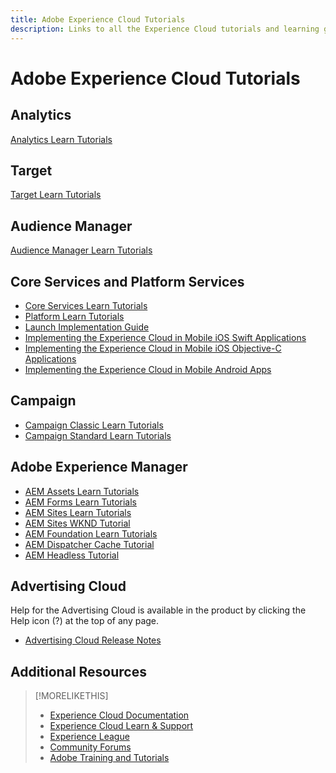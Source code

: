 ```yaml
---
title: Adobe Experience Cloud Tutorials
description: Links to all the Experience Cloud tutorials and learning guides
---
```


# Adobe Experience Cloud Tutorials

## Analytics

[Analytics Learn Tutorials](https://docs.adobe.com/content/help/en/analytics-learn/tutorials/overview.html)

## Target

[Target Learn Tutorials](https://docs.adobe.com/content/help/en/target-learn/tutorials/overview.html)

## Audience Manager

[Audience Manager Learn Tutorials](https://docs.adobe.com/content/help/en/audience-manager-learn/tutorials/overview.html)

## Core Services and Platform Services

* [Core Services Learn Tutorials](https://docs.adobe.com/content/help/en/core-services-learn/tutorials/overview.html)
* [Platform Learn Tutorials](https://docs.adobe.com/content/help/en/platform-learn/tutorials/overview.html)
* [Launch Implementation Guide](https://docs.adobe.com/content/help/en/core-services-learn/implementing-in-websites-with-launch/index.html)
* [Implementing the Experience Cloud in Mobile iOS Swift Applications](https://docs.adobe.com/content/help/en/core-services-learn/implementing-in-mobile-ios-swift-apps-with-launch/index.html)
* [Implementing the Experience Cloud in Mobile iOS Objective-C Applications](https://docs.adobe.com/content/help/en/core-services-learn/implementing-in-mobile-ios-objective-c-apps-with-launch/index.html)
* [Implementing the Experience Cloud in Mobile Android Apps](https://docs.adobe.com/content/help/en/core-services-learn/implementing-in-mobile-android-apps-with-launch/index.html)

## Campaign

* [Campaign Classic Learn Tutorials](https://docs.adobe.com/content/help/en/campaign-learn/campaign-classic-tutorials/overview.html)
* [Campaign Standard Learn Tutorials](https://docs.adobe.com/content/help/en/campaign-learn/campaign-standard-tutorials/overview.html)

## Adobe Experience Manager

* [AEM Assets Learn Tutorials](https://docs.adobe.com/content/help/en/experience-manager-learn/assets/overview.html)
* [AEM Forms Learn Tutorials](https://docs.adobe.com/content/help/en/experience-manager-learn/forms/overview.html)
* [AEM Sites Learn Tutorials](https://docs.adobe.com/content/help/en/experience-manager-learn/sites/overview.html)
* [AEM Sites WKND Tutorial](https://docs.adobe.com/content/help/en/experience-manager-learn/getting-started-wknd-tutorial-develop/overview.html)
* [AEM Foundation Learn Tutorials](https://docs.adobe.com/content/help/en/experience-manager-learn/assets/overview.html)
* [AEM Dispatcher Cache Tutorial](https://docs.adobe.com/content/help/en/experience-manager-learn/dispatcher-tutorial/overview.html)
* [AEM Headless Tutorial](https://docs.adobe.com/content/help/en/experience-manager-learn/getting-started-with-aem-headless/overview.html)

## Advertising Cloud

Help for the Advertising Cloud is available in the product by clicking the Help icon (?) at the top of any page.

* [Advertising Cloud Release Notes](https://docs.adobe.com/content/help/en/release-notes/experience-cloud/current.html#adcloud)

## Additional Resources

> [!MORELIKETHIS]
>
>* [Experience Cloud Documentation](https://docs.adobe.com/content/help/en/experience-cloud/user-guides/home.html)
>* [Experience Cloud Learn & Support](https://helpx.adobe.com/support/experience-cloud.html)
>* [Experience League](https://experienceleague.adobe.com/)
>* [Community Forums](https://forums.adobe.com/community/experience-cloud/)
>* [Adobe Training and Tutorials](https://helpx.adobe.com/learning.html?promoid=KAUDK)
